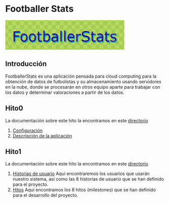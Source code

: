 # Footballer Stats

![Footballerstats](./imagenes/footballerstats.png)

## Introducción
FootballerStats es una aplicación pensada para cloud computing para la obtención de datos de futbolistas y su almacenamiento usando servidores en la nube, donde se procesarán en otros equipo aparte para trabajar con los datos y determinar valoraciones a partir de los datos.

## Hito0
La documentación sobre este hito la encontramos en este [directorio](./docs/hito0)

1. [Configuración](./docs/hito0/InicialConfig.md)
2. [Descripción de la aplicación](./docs/hito0/ProblemDesc.md)

## Hito1
La documentación sobre este hito la encontramos en este [directorio](./docs/hito1)

1. [Historias de usuario](./docs/hito1/H1_historiasUsuario.md) Aqui encontraremos los usuarios que usarán nuestro sistema, así como las 8 historias de usuario que se han definido para el proyecto.
2. [Hitos](./docs/hito1/H1_hitos.md) Aquí encontramos los 8 hitos (milestones) que se han definido para el desarrollo del proyecto.